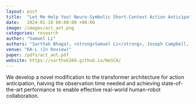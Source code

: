 ```yaml
---
layout: post
title:  "Let Me Help You! Neuro-Symbolic Short-Context Action Anticipation"
date:   2024-01-10 00:00:00 +00:00
image: /images/act_ant.png
categories: research
author: "Samuel Li"
authors: "Sarthak Bhagat, <strong>Samuel Li</strong>, Joseph Campbell, Yaqi Xie, Katia Sycara, Simon Stepputtis"
venue: "RA-L (In Review)"
paper: /pdfs/act_ant.pdf
website: https://sarthak268.github.io/NeSCA/
---
```

We develop a novel modification to the transformer architecture for action anticipation, halving the observation time needed and achieving state-of-the-art performance to enable effective real-world human-robot collaboration.